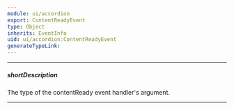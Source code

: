 ```yaml
---
module: ui/accordion
export: ContentReadyEvent
type: Object
inherits: EventInfo
uid: ui/accordion:ContentReadyEvent
generateTypeLink: 
---
```

---
##### shortDescription
The type of the contentReady event handler's argument.

---
<!-- Description goes here -->
